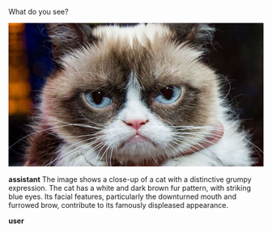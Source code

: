What do you see?

![image.jpg](image.jpg)

**assistant** The image shows a close-up of a cat with a distinctive grumpy expression. The cat has a white and dark brown fur pattern, with striking blue eyes. Its facial features, particularly the downturned mouth and furrowed brow, contribute to its famously displeased appearance.

**user** 
